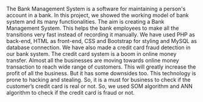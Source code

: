 The Bank Management System is a software for maintaining a person's account in a bank. In this project, we showed the working model of bank system and its many functionalities. The aim is creating a Bank Management System. This helps the bank employees to make all the transitions very fast instead of recording it manually. We have used PHP as back-end, HTML as front-end, CSS and Bootstrap for styling and MySQL as database connection.
We have also made a credit card fraud detection in our bank system. The credit card system is a boom in online money transfer. Almost all the businesses are moving towards online money transaction to reach wide range of customers. This will greatly increase the profit of all the business. But it has some downsides too. This technology is prone to hacking and stealing. So, it is a must for business to check if the customer’s credit card is real or not. So, we used SOM algorithm and ANN algorithm to check if the credit card is fraud or not.

